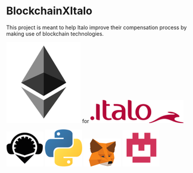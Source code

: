 # BlockchainXItalo
This project is meant to help Italo improve their compensation process by making use of blockchain technologies.



<img src="https://github.com/RebSolcia/BlockchainXItalo/blob/main/README_pics/Ethereum.png" width="200"> for <img src="https://github.com/RebSolcia/BlockchainXItalo/blob/main/README_pics/Italo.png" width="250">


<img src="https://github.com/RebSolcia/BlockchainXItalo/blob/main/README_pics/Remix.png" width="100">


<img src="https://github.com/RebSolcia/BlockchainXItalo/blob/main/README_pics/Python.png" width="100">


<img src="https://github.com/RebSolcia/BlockchainXItalo/blob/main/README_pics/Metamask.png" width="100">


<img src="https://github.com/RebSolcia/BlockchainXItalo/blob/main/README_pics/Kovan.png" width="100">



